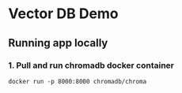 # Vector DB Demo

## Running app locally

### 1. Pull and run chromadb docker container

<code>docker run -p 8000:8000 chromadb/chroma</code>
